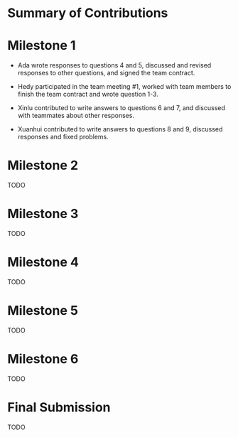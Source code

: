 # Summary of Contributions

# Milestone 1

- Ada wrote responses to questions 4 and 5, discussed and revised responses to other questions, and signed the team contract. 

- Hedy participated in the team meeting #1, worked with team members to finish the team contract and wrote question 1-3.

- Xinlu contributed to write answers to questions 6 and 7, and discussed with teammates about other responses.
- Xuanhui contributed to write answers to questions 8 and 9, discussed responses and fixed problems.

# Milestone 2 

TODO 

# Milestone 3

TODO 

# Milestone 4 

TODO 

# Milestone 5 

TODO 

# Milestone 6 

TODO 

# Final Submission

TODO 